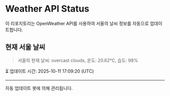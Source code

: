
# Weather API Status

이 리포지토리는 OpenWeather API를 사용하여 서울의 날씨 정보를 자동으로 업데이트합니다.

## 현재 서울 날씨
> 서울의 현재 날씨: overcast clouds, 온도: 20.62°C, 습도: 98%

⏳ 업데이트 시간: 2025-10-11 17:09:20 (UTC)

---
자동 업데이트 봇에 의해 관리됩니다.
